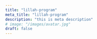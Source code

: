 ```yaml
---
title: "lillah-program"
meta_title: "lillah-program"
description: "this is meta description"
# image: "/images/avatar.jpg"
draft: false
---
```

